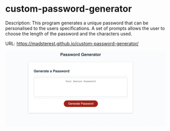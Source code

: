 # custom-password-generator
Description:
This program generates a unique password that can be personalised to the users specifications. A set of prompts allows the user to choose the length of the password and the characters used.

URL:
https://madsterest.github.io/custom-password-generator/

![Webpage Screenshot](./website-screenshot.png)
